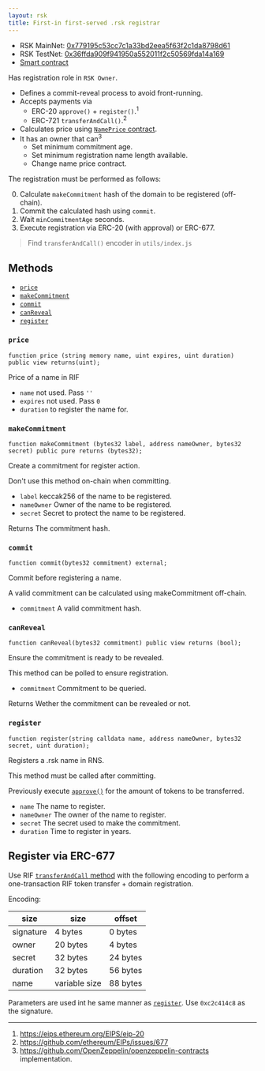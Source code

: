 ```yaml
---
layout: rsk
title: First-in first-served .rsk registrar
---
```


- RSK MainNet: [0x779195c53cc7c1a33bd2eea5f63f2c1da8798d61](https://explorer.rsk.co/address/0x779195c53cc7c1a33bd2eea5f63f2c1da8798d61)
- RSK TestNet: [0x36ffda909f941950a552011f2c50569fda14a169](https://explorer.testnet.rsk.co/address/0x36ffda909f941950a552011f2c50569fda14a169)
- [Smart contract](https://github.com/rnsdomains/rns-rskregistrar/blob/master/contracts/FIFSRegistrar.sol)

Has registration role in `RSK Owner`.

- Defines a commit-reveal process to avoid front-running.
- Accepts payments via
  - ERC-20 `approve()` + `register()`.<sup>1</sup>
  - ERC-721 `transferAndCall()`.<sup>2</sup>
- Calculates price using [`NamePrice` contract](../other/nameprice).
- It has an owner that can<sup>3</sup>
  - Set minimum commitment age.
  - Set minimum registration name length available.
  - Change name price contract.

The registration must be performed as follows:

0. Calculate `makeCommitment` hash of the domain to be registered (off-chain).
1. Commit the calculated hash using `commit`.
2. Wait `minCommitmentAge` seconds.
3. Execute registration via ERC-20 (with approval) or ERC-677.

> Find `transferAndCall()` encoder in `utils/index.js`

## Methods

- [`price`](#price)
- [`makeCommitment`](#makecommitment)
- [`commit`](#commit)
- [`canReveal`](#canreveal)
- [`register`](#register)

### `price`

```solidity
function price (string memory name, uint expires, uint duration) public view returns(uint);
```

Price of a name in RIF

- `name` not used. Pass `''`
- `expires` not used. Pass `0`
- `duration` to register the name for.

### `makeCommitment`

```
function makeCommitment (bytes32 label, address nameOwner, bytes32 secret) public pure returns (bytes32);
```

Create a commitment for register action.

Don't use this method on-chain when committing.

- `label` keccak256 of the name to be registered.
- `nameOwner` Owner of the name to be registered.
- `secret` Secret to protect the name to be registered.

Returns The commitment hash.

### `commit`

```solidity
function commit(bytes32 commitment) external;
```

Commit before registering a name.

A valid commitment can be calculated using makeCommitment off-chain.

- `commitment` A valid commitment hash.

### `canReveal`

```solidity
function canReveal(bytes32 commitment) public view returns (bool);
```

Ensure the commitment is ready to be revealed.

This method can be polled to ensure registration.

- `commitment` Commitment to be queried.

Returns Wether the commitment can be revealed or not.

### `register`

```
function register(string calldata name, address nameOwner, bytes32 secret, uint duration);
```

Registers a .rsk name in RNS.

This method must be called after committing.

Previously execute [`approve()`](https://github.com/riflabs/RIF-Token/blob/master/contracts/third-party/openzeppelin/token/ERC20/StandardToken.sol#L53) for the amount of tokens to be transferred.

- `name` The name to register.
- `nameOwner` The owner of the name to register.
- `secret` The secret used to make the commitment.
- `duration` Time to register in years.

## Register via ERC-677

Use RIF [`transferAndCall` method](https://github.com/riflabs/RIF-Token/blob/master/contracts/RIF/RIFToken.sol#L278) with the following encoding to perform a one-transaction RIF token transfer + domain registration.

Encoding:

| size       | size          | offset   |
| ---------- | ------------- | -------- |
| signature  |  4 bytes      |  0 bytes |
| owner      | 20 bytes      |  4 bytes |
| secret     | 32 bytes      | 24 bytes |
| duration   | 32 bytes      | 56 bytes |
| name       | variable size | 88 bytes |

Parameters are used int he same manner as [`register`](#register). Use `0xc2c414c8` as the signature.

---

1. https://eips.ethereum.org/EIPS/eip-20
2. https://github.com/ethereum/EIPs/issues/677
3. https://github.com/OpenZeppelin/openzeppelin-contracts implementation.
